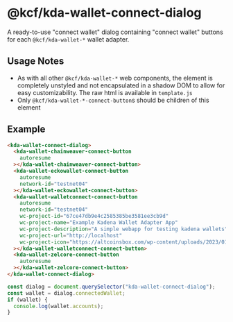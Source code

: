 # @kcf/kda-wallet-connect-dialog

A ready-to-use "connect wallet" dialog containing "connect wallet" buttons for each `@kcf/kda-wallet-*` wallet adapter.

## Usage Notes

- As with all other `@kcf/kda-wallet-*` web components, the element is completely unstyled and not encapsulated in a shadow DOM to allow for easy customizability. The raw html is available in `template.js`
- Only `@kcf/kda-wallet-*-connect-button`s should be children of this element

## Example

```html
<kda-wallet-connect-dialog>
  <kda-wallet-chainweaver-connect-button
    autoresume
  ></kda-wallet-chainweaver-connect-button>
  <kda-wallet-eckowallet-connect-button
    autoresume
    network-id="testnet04"
  ></kda-wallet-eckowallet-connect-button>
  <kda-wallet-walletconnect-connect-button
    autoresume
    network-id="testnet04"
    wc-project-id="67ce47db9e4c2585385be3581ee3cb9d"
    wc-project-name="Example Kadena Wallet Adapter App"
    wc-project-description="A simple webapp for testing kadena wallets"
    wc-project-url="http://localhost"
    wc-project-icon="https://altcoinsbox.com/wp-content/uploads/2023/01/kadena-logo-300x300.webp"
  ></kda-wallet-walletconnect-connect-button>
  <kda-wallet-zelcore-connect-button
    autoresume
  ></kda-wallet-zelcore-connect-button>
</kda-wallet-connect-dialog>
```

```js
const dialog = document.querySelector("kda-wallet-connect-dialog");
const wallet = dialog.connectedWallet;
if (wallet) {
  console.log(wallet.accounts);
}
```
